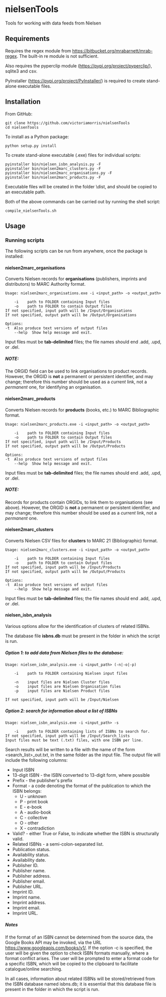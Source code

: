 # nielsenTools
Tools for working with data feeds from Nielsen 

## Requirements

Requires the regex module from https://bitbucket.org/mrabarnett/mrab-regex. The built-in re module is not sufficient.

Also requires the pyperclip module (https://pypi.org/project/pyperclip/), sqlite3 and csv.

PyInstaller (https://pypi.org/project/PyInstaller/) is required to create stand-alone executable files.

## Installation

From GitHub:

    git clone https://github.com/victoriamorris/nielsenTools
    cd nielsenTools

To install as a Python package:

    python setup.py install
    
To create stand-alone executable (.exe) files for individual scripts:

    pyinstaller bin/nielsen_isbn_analysis.py -F
    pyinstaller bin/nielsen2marc_clusters.py -F
    pyinstaller bin/nielsen2marc_organisations.py -F
    pyinstaller bin/nielsen2marc_products.py -F 
    
Executable files will be created in the folder \dist, and should be copied to an executable path.

Both of the above commands can be carried out by running the shell script:

    compile_nielsenTools.sh

## Usage

### Running scripts

The following scripts can be run from anywhere, once the package is installed:

#### nielsen2marc_organisations

Converts Nielsen records for **organisations** (publishers, imprints and distributors) to MARC Authority format.
    
    Usage: nielsen2marc_organisations.exe -i <input_path> -o <output_path>
    
        -i    path to FOLDER containing Input files
        -o    path to FOLDER to contain Output files
    If not specified, input path will be /Input/Organisations
    If not specified, output path will be /Output/Organisations

    Options:
	-t	Also produce text versions of output files
        --help	Show help message and exit.
      
Input files must be **tab-delimited** files; the file names should end .add, .upd, or .del.

##### NOTE:

The ORGID field can be used to link organisations to product records. 
However, the ORGID is **not** a permanent or persistent identifier, and may change; 
therefore this number should be used as a *current* link, not a *permanent* one, for identifying an organisation.  

#### nielsen2marc_products

Converts Nielsen records for **products** (books, etc.) to MARC Bibliographic format.
    
    Usage: nielsen2marc_products.exe -i <input_path> -o <output_path>
    
        -i    path to FOLDER containing Input files
        -o    path to FOLDER to contain Output files
    If not specified, input path will be /Input/Products
    If not specified, output path will be /Output/Products
    
    Options:
	-t	Also produce text versions of output files
        --help	Show help message and exit.

Input files must be **tab-delimited** files; the file names should end .add, .upd, or .del.

##### NOTE:

Records for products contain ORGIDs, to link them to organisations (see above). 
However, the ORGID is **not** a permanent or persistent identifier, and may change; 
therefore this number should be used as a *current* link, not a *permanent* one.

#### nielsen2marc_clusters

Converts Nielsen CSV files for **clusters** to MARC 21 (Bibliographic) format.

    Usage: nielsen2marc_clusters.exe -i <input_path> -o <output_path>

        -i    path to FOLDER containing Input files
        -o    path to FOLDER to contain Output files
    If not specified, input path will be /Input/Products
    If not specified, output path will be /Output/Products

    Options:
	-t	Also produce text versions of output files
        --help  Show help message and exit.

Input files must be **tab-delimited** files; the file names should end .add, .upd, or .del.

#### nielsen_isbn_analysis

Various options allow for the identification of clusters of related ISBNs.

The database file **isbns.db** must be present in the folder in which the script is run.

##### Option 1: to add data from Nielsen files to the database:

    Usage: nielsen_isbn_analysis.exe -i <input_path> (-n|-o|-p)
    
        -i    path to FOLDER containing Nielsen input files
        
        -n    input files are Nielsen Cluster files
        -o    input files are Nielsen Organisation files
        -p    input files are Nielsen Product files
                        
    If not specified, input path will be /Input/Nielsen
    
##### Option 2: search for information about a list of ISBNs

    Usage: nielsen_isbn_analysis.exe -i <input_path> -s
    
        -i    path to FOLDER containing lists of ISBNs to search for.
    If not specified, input path will be /Input/Search_lists
    Input files must be text (.txt) files, with one ISBN per line.

Search results will be written to a file with the name of the form <search_list>_out.txt, in the same folder as the input file.
The output file will include the following columns:
* Input ISBN
* 13-digit ISBN - the ISBN converted to 13-digit form, where possible
* Prefix - the publisher's prefix
* Format - a code denoting the format of the publication to which the ISBN belongs:
    * U - unknown
    * P - print book
    * E - e-book
    * A - audio-book
    * C - collective
    * O - other
    * X - contradiction 
* Valid? - either True or False, to indicate whether the ISBN is structurally valid.
* Related ISBNs - a semi-colon-separated list.
* Publication status.
* Availability status.
* Availability date.
* Publisher ID.
* Publisher name.
* Publisher address. 
* Publisher email. 
* Publisher URL.
* Imprint ID.
* Imprint name.
* Imprint address.
* Imprint email.
* Imprint URL.
    
##### Notes

If the format of an ISBN cannot be determined from the source data, the Google Books API may be invoked,
via the URL https://www.googleapis.com/books/v1/. 
If the option -c is specified, the user will be given the option to check ISBN formats manually, where a format conflict arises.
The user will be prompted to enter a format code for a specific ISBN, which will be copied to the clipboard to facilitate catalogue/online searching.

In all cases, information about related ISBNs will be stored/retrieved from the ISBN database named isbns.db;
it is essential that this database file is present in the folder in which the script is run.

